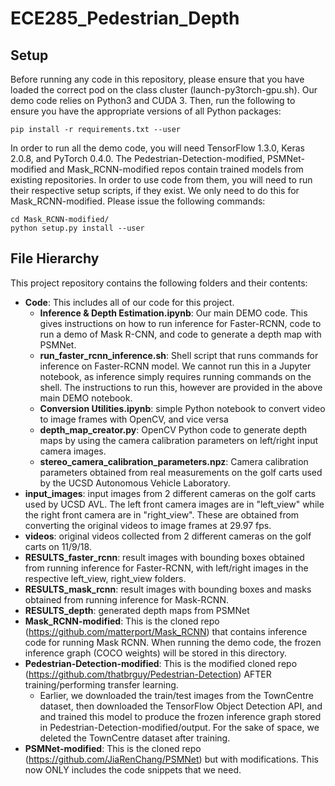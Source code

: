 # ECE285_Pedestrian_Depth

## Setup
Before running any code in this repository, please ensure that you have loaded the correct pod on the class cluster (launch-py3torch-gpu.sh). Our demo code relies on Python3 and CUDA 3. Then, run the following to ensure you have the appropriate versions of all Python packages:
  ```
  pip install -r requirements.txt --user
  ```
In order to run all the demo code, you will need TensorFlow 1.3.0, Keras 2.0.8, and PyTorch 0.4.0.
The Pedestrian-Detection-modified, PSMNet-modified and Mask_RCNN-modified repos contain trained models from existing repositories. In order to use code from them, you will need to run their respective setup scripts, if they exist. We only need to do this for Mask_RCNN-modified. Please issue the following commands:
```
cd Mask_RCNN-modified/
python setup.py install --user
```

## File Hierarchy
This project repository contains the following folders and their contents: 
* **Code**: This includes all of our code for this project.  
  * **Inference & Depth Estimation.ipynb**: Our main DEMO code. This gives instructions on how to run inference for Faster-RCNN, code to run a     demo of Mask R-CNN, and code to generate a depth map with PSMNet. 
  * **run_faster_rcnn_inference.sh**: Shell script that runs commands for inference on Faster-RCNN model. We cannot run this in a Jupyter         notebook, as inference simply requires running commands on the shell. The instructions to run this, however are provided in the above     main DEMO notebook.  
  * **Conversion Utilities.ipynb**: simple Python notebook to convert video to image frames with OpenCV, and vice versa
  * **depth_map_creator.py**: OpenCV Python code to generate depth maps by using the camera calibration parameters on left/right input camera images. 
  * **stereo_camera_calibration_parameters.npz**: Camera calibration parameters obtained from real measurements on the golf carts used by the UCSD Autonomous Vehicle Laboratory.
* **input_images**: input images from 2 different cameras on the golf carts used by UCSD AVL. The left front camera images are in "left_view" while the right front camera are in "right_view". These are obtained from converting the original videos to image frames at    29.97 fps. 
* **videos**: original videos collected from 2 different cameras on the golf carts on 11/9/18. 
* **RESULTS_faster_rcnn**: result images with bounding boxes obtained from running inference for Faster-RCNN, with left/right images in the     respective left_view, right_view folders. 
* **RESULTS_mask_rcnn**: result images with bounding boxes and masks obtained from running inference for Mask-RCNN. 
* **RESULTS_depth**: generated depth maps from PSMNet 
* **Mask_RCNN-modified**: This is the cloned repo (https://github.com/matterport/Mask_RCNN) that contains inference code for running Mask       RCNN. When running the demo code, the frozen inference graph (COCO weights) will be stored in this directory.
* **Pedestrian-Detection-modified**: This is the modified cloned repo (https://github.com/thatbrguy/Pedestrian-Detection) AFTER                 training/performing transfer learning. 
  * Earlier, we downloaded the train/test images from the TownCentre dataset, then downloaded the TensorFlow Object Detection API, and
    and trained this model to produce the frozen inference graph stored in Pedestrian-Detection-modified/output. For the sake of space, we     deleted the TownCentre dataset after training. 
* **PSMNet-modified**: This is the cloned repo (https://github.com/JiaRenChang/PSMNet) but with modifications. This now ONLY includes the code   snippets that we need. 
